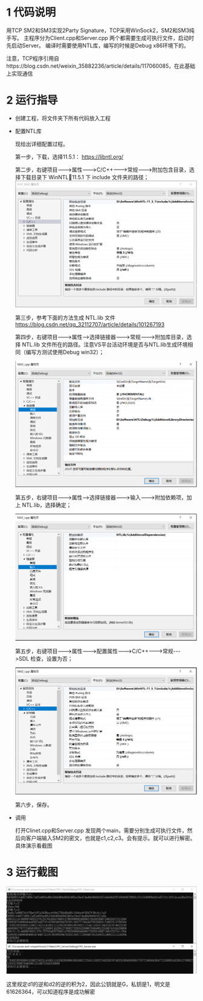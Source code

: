# 1 代码说明

用TCP SM2和SM3实现2Party Signature，TCP采用WinSock2，SM2和SM3纯手写。
主程序分为Client.cpp和Server.cpp 两个都需要生成可执行文件，启动时先启动Server。
编译时需要使用NTL库，编写的时候是Debug x86环境下的。

注意，TCP程序引用自https://blog.csdn.net/weixin_35882236/article/details/117060085，在此基础上实现通信

# 2 运行指导
- 创建工程，将文件夹下所有代码放入工程

- 配置NTL库

  现给出详细配置过程。
  
  第一步，下载，选择11.5.1：
  [https://libntl.org/ ](https://libntl.org/download.html)
  
  第二步，右键项目--->属性--->C/C++--->常规--->附加包含目录，选择下载目录下 WinNTL11.5.1 下 include 文件夹的路径；
  ![image](https://raw.githubusercontent.com/Pozsk209/automatic-octo-tribble/main/pic/p1.png)
  
  第三步，参考下面的方法生成 NTL.lib 文件
  https://blog.csdn.net/qq_32112707/article/details/101267193
  
  第四步，右键项目--->属性-->选择链接器--->常规--->附加库目录，选择 NTL.lib 文件所在的路径。注意VS平台活动环境是否与NTL.lib生成环境相同（编写方测试使用Debug win32）；
  
  ![image](https://raw.githubusercontent.com/Pozsk209/automatic-octo-tribble/main/pic/p2.png)

  
  第五步，右键项目--->属性-->选择链接器--->输入--->附加依赖项，加上 NTL.lib，选择确定；
  
  ![image](https://raw.githubusercontent.com/Pozsk209/automatic-octo-tribble/main/pic/p3.png)
  
  第五步，右键项目--->属性--->配置属性--->C/C++--->常规--->SDL 检查，设置为否；
    
  ![image](https://raw.githubusercontent.com/Pozsk209/automatic-octo-tribble/main/pic/p4.png)

  第六步，保存。


- 调用

  打开Clinet.cpp和Server.cpp 发现两个main，需要分别生成可执行文件，然后向客户端输入SM2的密文，也就是c1,c2,c3。会有提示。就可以进行解密。具体演示看截图
  
# 3 运行截图

  ![image](https://raw.githubusercontent.com/Pozsk209/automatic-octo-tribble/main/pic/dec.PNG)
  
  这里规定d1的逆和d2的逆的积为2，因此公钥就是G，私钥是1，明文是61626364，可以知道程序是成功解密

  
  
  
